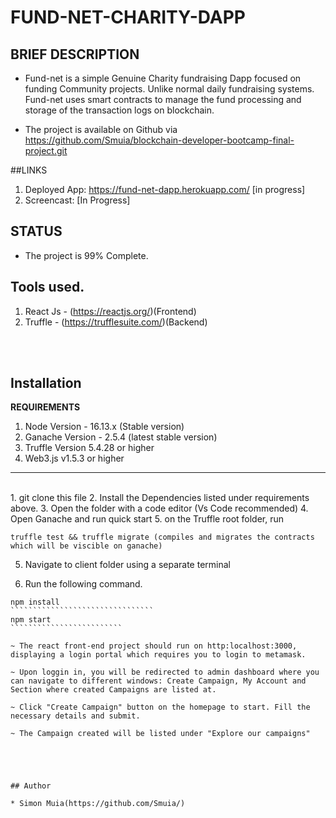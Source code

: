 <h1> FUND-NET-CHARITY-DAPP</h1>


## BRIEF DESCRIPTION

* Fund-net is a simple Genuine Charity fundraising Dapp focused on funding Community projects. Unlike normal daily fundraising systems. Fund-net uses smart contracts to manage the fund processing and storage of the transaction logs on blockchain.

* The project is available on Github via https://github.com/Smuia/blockchain-developer-bootcamp-final-project.git


##LINKS
1. Deployed App: https://fund-net-dapp.herokuapp.com/ [in progress]
2. Screencast: [In Progress]

## STATUS

* The project is 99% Complete.

## Tools used.
1. React Js - (https://reactjs.org/)(Frontend)
2. Truffle - (https://trufflesuite.com/)(Backend)

<br><br>

## Installation 

<strong>REQUIREMENTS</strong>
1. Node Version - 16.13.x (Stable version)
2. Ganache Version - 2.5.4 (latest stable version)
3. Truffle Version 5.4.28 or higher
4. Web3.js v1.5.3 or higher

<hr>
<br>
1. git clone this file 
2. Install the Dependencies  listed under requirements above.
3. Open the folder with a code editor (Vs Code recommended)
4. Open Ganache and run quick start 
5. on the Truffle root folder, run 

````````````````
truffle test && truffle migrate (compiles and migrates the contracts which will be viscible on ganache)
````````````````````````````````

5. Navigate to client folder using a separate terminal

6. Run the following command.
``````````````````````````````````
npm install
````````````````````````````````
npm start
`````````````````````````

~ The react front-end project should run on http:localhost:3000, displaying a login portal which requires you to login to metamask.

~ Upon loggin in, you will be redirected to admin dashboard where you can navigate to different windows: Create Campaign, My Account and Section where created Campaigns are listed at.

~ Click "Create Campaign" button on the homepage to start. Fill the necessary details and submit.

~ The Campaign created will be listed under "Explore our campaigns"

 



## Author

* Simon Muia(https://github.com/Smuia/)


